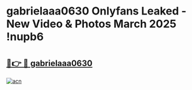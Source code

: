 # gabrielaaa0630 Onlyfans Leaked - New Video & Photos March 2025 !nupb6

# <h2><a href="https://2fv2pi.iuczelnia.edu.pl?title=gabrielaaa0630&ref=nupb6">🔗👉 🔴 gabrielaaa0630</a></h2>

[![acn](https://github.com/user-attachments/assets/0f9c940e-d8b0-45ae-aac7-cd30a18b3e1c)](https://2fv2pi.iuczelnia.edu.pl?title=gabrielaaa0630&ref=nupb6)

